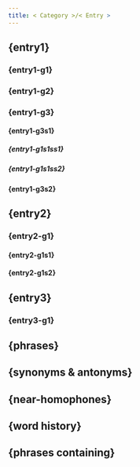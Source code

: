 ```yaml
---
title: < Category >/< Entry >
---
```


## {entry1}

### {entry1-g1}

### {entry1-g2}

### {entry1-g3}

#### {entry1-g3s1}

##### {entry1-g1s1ss1}

##### {entry1-g1s1ss2}

#### {entry1-g3s2}

## {entry2}

### {entry2-g1}

#### {entry2-g1s1}

#### {entry2-g1s2}

## {entry3}

### {entry3-g1}

## {phrases}

## {synonyms & antonyms}

## {near-homophones}

## {word history}

## {phrases containing}
